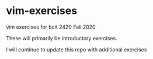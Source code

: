 # vim-exercises

vim exercises for bcit 2420 Fall 2020

These will primarily be introductory exercises.

I will continue to update this repo with additional exercises
